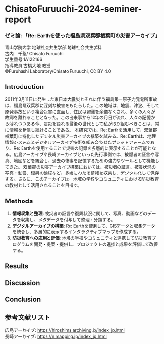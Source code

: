 # ChisatoFuruuchi-2024-seminer-report
### ゼミ論: 「Re: Earthを使った福島県双葉郡楢葉町の災害アーカイブ」
青山学院大学 地球社会共生学部 地球社会共生学科  
古内　千聖/ Chisato Furuuchi  
学生番号 1A122166  
指導教員 古橋大地 教授  
©︎Furuhashi Laboratory/Chisato Furuuchi, CC BY 4.0  
## Introduction
2011年3月11日に発生した東日本大震災とそれに伴う福島第一原子力発電所事故は、福島県双葉郡に深刻な被害をもたらした。この地域は、地震、津波、そして原発事故という複合災害に直面し、住民は避難を余儀なくされ、多くの人々が故郷を離れることとなった。この出来事から13年の月日が流れ、人々の記憶から薄れつつある今、震災を語れる最後の世代として私が取り組むべきことは、常に情報を発信し続けることである。
本研究では、Re: Earthを活用して、双葉郡楢葉町に特化したデジタル災害アーカイブの構築を試みる。Re: Earthは、地理情報システムとデジタルアーカイブ技術を組み合わせたプラットフォームであり、Re: Earthを使用することで災害の記録を多層的に表示することが可能となる。広島アーカイブや長崎アーカイブといった先行事例では、被爆者の証言や写真、地図などを統合し、過去の惨事を記憶するための強力なツールとして機能してきた。
双葉郡の災害アーカイブ構築においては、被災者の証言、被害状況の写真・動画、復興の過程など、多岐にわたる情報を収集し、デジタル化して保存する。さらに、このアーカイブは、地域の学校やコミュニティにおける防災教育の教材として活用されることを目指す。
## Methods
1. **情報収集と整理**: 被災者の証言や復興状況に関して、写真、動画などのデータを収集し、メタデータを付与して整理・分類する。
2. **デジタルアーカイブの構築**: Re: Earthを使用して、GISデータと収集データを統合し、多層的に表示するインタラクティブマップを作成する。
3. **防災教育への応用と評価**: 地域の学校やコミュニティと連携して防災教育プログラムを開発・提案・提供し、プロジェクトの進捗と成果を評価して改善する。
## Results
## Discussion
## Conclusion
## 参考文献リスト
広島アーカイブ: https://hiroshima.archiving.jp/index_jp.html  
長崎アーカイブ: https://n.mapping.jp/index_jp.html
